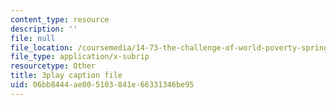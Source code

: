```yaml
---
content_type: resource
description: ''
file: null
file_location: /coursemedia/14-73-the-challenge-of-world-poverty-spring-2011/06bb8444ae805103841e66331346be95_vE3v2HtAQto.vtt
file_type: application/x-subrip
resourcetype: Other
title: 3play caption file
uid: 06bb8444-ae80-5103-841e-66331346be95
---
```

